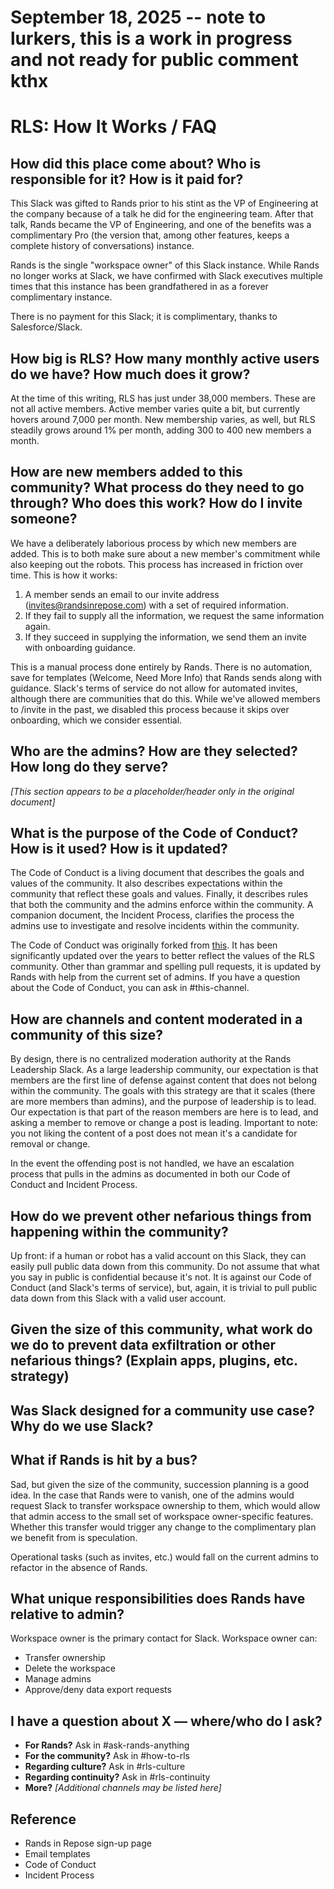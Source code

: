 # September 18, 2025 -- note to lurkers, this is a work in progress and not ready for public comment kthx

# RLS: How It Works / FAQ

## How did this place come about? Who is responsible for it? How is it paid for?

This Slack was gifted to Rands prior to his stint as the VP of Engineering at the company because of a talk he did for the engineering team. After that talk, Rands became the VP of Engineering, and one of the benefits was a complimentary Pro (the version that, among other features, keeps a complete history of conversations) instance.

Rands is the single "workspace owner" of this Slack instance. While Rands no longer works at Slack, we have confirmed with Slack executives multiple times that this instance has been grandfathered in as a forever complimentary instance.

There is no payment for this Slack; it is complimentary, thanks to Salesforce/Slack.

## How big is RLS? How many monthly active users do we have? How much does it grow?

At the time of this writing, RLS has just under 38,000 members. These are not all active members. Active member varies quite a bit, but currently hovers around 7,000 per month. New membership varies, as well, but RLS steadily grows around 1% per month, adding 300 to 400 new members a month.

## How are new members added to this community? What process do they need to go through? Who does this work? How do I invite someone?

We have a deliberately laborious process by which new members are added. This is to both make sure about a new member's commitment while also keeping out the robots. This process has increased in friction over time. This is how it works:

1. A member sends an email to our invite address (invites@randsinrepose.com) with a set of required information.
2. If they fail to supply all the information, we request the same information again.
3. If they succeed in supplying the information, we send them an invite with onboarding guidance.

This is a manual process done entirely by Rands. There is no automation, save for templates (Welcome, Need More Info) that Rands sends along with guidance. Slack's terms of service do not allow for automated invites, although there are communities that do this. While we've allowed members to /invite in the past, we disabled this process because it skips over onboarding, which we consider essential.

## Who are the admins? How are they selected? How long do they serve?

*[This section appears to be a placeholder/header only in the original document]*

## What is the purpose of the Code of Conduct? How is it used? How is it updated?

The Code of Conduct is a living document that describes the goals and values of the community. It also describes expectations within the community that reflect these goals and values. Finally, it describes rules that both the community and the admins enforce within the community. A companion document, the Incident Process, clarifies the process the admins use to investigate and resolve incidents within the community.

The Code of Conduct was originally forked from [this](https://indieweb.org/code-of-conduct). It has been significantly updated over the years to better reflect the values of the RLS community. Other than grammar and spelling pull requests, it is updated by Rands with help from the current set of admins. If you have a question about the Code of Conduct, you can ask in #this-channel.

## How are channels and content moderated in a community of this size?

By design, there is no centralized moderation authority at the Rands Leadership Slack. As a large leadership community, our expectation is that members are the first line of defense against content that does not belong within the community. The goals with this strategy are that it scales (there are more members than admins), and the purpose of leadership is to lead. Our expectation is that part of the reason members are here is to lead, and asking a member to remove or change a post is leading. Important to note: you not liking the content of a post does not mean it's a candidate for removal or change.

In the event the offending post is not handled, we have an escalation process that pulls in the admins as documented in both our Code of Conduct and Incident Process.

## How do we prevent other nefarious things from happening within the community?

Up front: if a human or robot has a valid account on this Slack, they can easily pull public data down from this community. Do not assume that what you say in public is confidential because it's not. It is against our Code of Conduct (and Slack's terms of service), but, again, it is trivial to pull public data down from this Slack with a valid user account.

## Given the size of this community, what work do we do to prevent data exfiltration or other nefarious things? (Explain apps, plugins, etc. strategy)

## Was Slack designed for a community use case? Why do we use Slack?

## What if Rands is hit by a bus?

Sad, but given the size of the community, succession planning is a good idea. In the case that Rands were to vanish, one of the admins would request Slack to transfer workspace ownership to them, which would allow that admin access to the small set of workspace owner-specific features. Whether this transfer would trigger any change to the complimentary plan we benefit from is speculation.

Operational tasks (such as invites, etc.) would fall on the current admins to refactor in the absence of Rands.

## What unique responsibilities does Rands have relative to admin?

Workspace owner is the primary contact for Slack. Workspace owner can:

- Transfer ownership
- Delete the workspace
- Manage admins
- Approve/deny data export requests

## I have a question about X — where/who do I ask?

- **For Rands?** Ask in #ask-rands-anything
- **For the community?** Ask in #how-to-rls
- **Regarding culture?** Ask in #rls-culture
- **Regarding continuity?** Ask in #rls-continuity
- **More?** *[Additional channels may be listed here]*

## Reference

- Rands in Repose sign-up page
- Email templates
- Code of Conduct
- Incident Process
